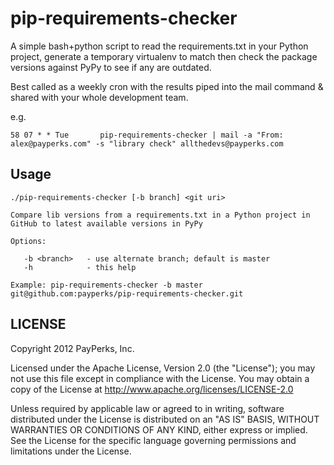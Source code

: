 pip-requirements-checker
========================
A simple bash+python script to read the requirements.txt in your Python project, generate a temporary virtualenv to match then check the package versions against PyPy to see if any are outdated.

Best called as a weekly cron with the results piped into the mail command & shared with your whole development team.

e.g.

    58 07 * * Tue		pip-requirements-checker | mail -a "From: alex@payperks.com" -s "library check" allthedevs@payperks.com


Usage
-----

```
./pip-requirements-checker [-b branch] <git uri>

Compare lib versions from a requirements.txt in a Python project in
GitHub to latest available versions in PyPy

Options:

   -b <branch>   - use alternate branch; default is master
   -h            - this help

Example: pip-requirements-checker -b master git@github.com:payperks/pip-requirements-checker.git
```

LICENSE
-----
Copyright 2012 PayPerks, Inc.

Licensed under the Apache License, Version 2.0 (the "License");
you may not use this file except in compliance with the License.
You may obtain a copy of the License at http://www.apache.org/licenses/LICENSE-2.0

Unless required by applicable law or agreed to in writing, software
distributed under the License is distributed on an "AS IS" BASIS,
WITHOUT WARRANTIES OR CONDITIONS OF ANY KIND, either express or implied.
See the License for the specific language governing permissions and
limitations under the License.
